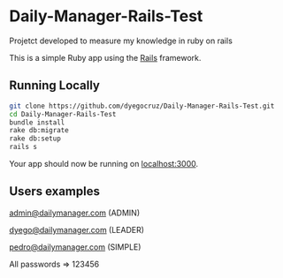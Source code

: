 # Daily-Manager-Rails-Test

Projetct developed to measure my knowledge in ruby on rails

This is a simple Ruby app using the [Rails](http://rubyonrails.org) framework.

## Running Locally

```sh
git clone https://github.com/dyegocruz/Daily-Manager-Rails-Test.git
cd Daily-Manager-Rails-Test
bundle install
rake db:migrate
rake db:setup
rails s
```

Your app should now be running on [localhost:3000](http://localhost:3000/).

## Users examples

admin@dailymanager.com (ADMIN)

dyego@dailymanager.com (LEADER)

pedro@dailymanager.com (SIMPLE)

All passwords => 123456